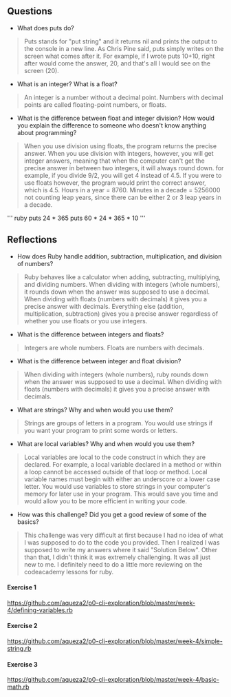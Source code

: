 ## Questions
* What does puts do?
> Puts stands for "put string" and it returns nil and prints the output to the console in a new line. As Chris Pine said, puts simply writes on the screen what comes after it. For example, if I wrote puts 10+10, right after would come the answer, 20, and that's all I would see on the screen (20).
* What is an integer? What is a float?
> An integer is a number without a decimal point. Numbers with decimal points are called floating-point numbers, or floats.
* What is the difference between float and integer division? How would you explain the difference to someone who doesn't know anything about programming?
> When you use division using floats, the program returns the precise answer. When you use division with integers, however, you will get integer answers, meaning that when the computer can't get the precise answer in between two integers, it will always round down. for example, if you divide 9/2, you will get 4 instead of 4.5. If you were to use floats however, the program would print the correct answer, which is 4.5.
> Hours in a year = 8760.
> Minutes in a decade = 5256000  not counting leap years, since there can be either 2 or 3 leap years in a decade.

''' ruby
puts 24 * 365
puts 60 * 24 * 365 * 10
'''

## Reflections
* How does Ruby handle addition, subtraction, multiplication, and division of numbers?
> Ruby behaves like a calculator when adding, subtracting, multiplying, and dividing numbers. When dividing with integers (whole numbers), it rounds down when the answer was supposed to use a decimal. When dividing with floats (numbers with decimals) it gives you a precise answer with decimals. Everything else (addition, multiplication, subtraction) gives you a precise answer regardless of whether you use floats or you use integers.
* What is the difference between integers and floats?
> Integers are whole numbers. Floats are numbers with decimals.
* What is the difference between integer and float division?
> When dividing with integers (whole numbers), ruby rounds down when the answer was supposed to use a decimal. When dividing with floats (numbers with decimals) it gives you a precise answer with decimals.
* What are strings? Why and when would you use them?
> Strings are groups of letters in a program. You would use strings if you want your program to print some words or letters.
* What are local variables? Why and when would you use them?
> Local variables are local to the code construct in which they are declared. For example, a local variable declared in a method or within a loop cannot be accessed outside of that loop or method. Local variable names must begin with either an underscore or a lower case letter. You would use variables to store strings in your computer's memory for later use in your program. This would save you time and would allow you to be more efficient in writing your code.
* How was this challenge? Did you get a good review of some of the basics?
> This challenge was very difficult at first because I had no idea of what I was supposed to do to the code you provided. Then I realized I was supposed to write my answers where it said "Solution Below". Other than that, I didn't think it was extremely challenging. It was all just new to me. I definitely need to do a little more reviewing on the codeacademy lessons for ruby.

#### Exercise 1
https://github.com/aqueza2/p0-cli-exploration/blob/master/week-4/defining-variables.rb

#### Exercise 2
https://github.com/aqueza2/p0-cli-exploration/blob/master/week-4/simple-string.rb

#### Exercise 3
https://github.com/aqueza2/p0-cli-exploration/blob/master/week-4/basic-math.rb